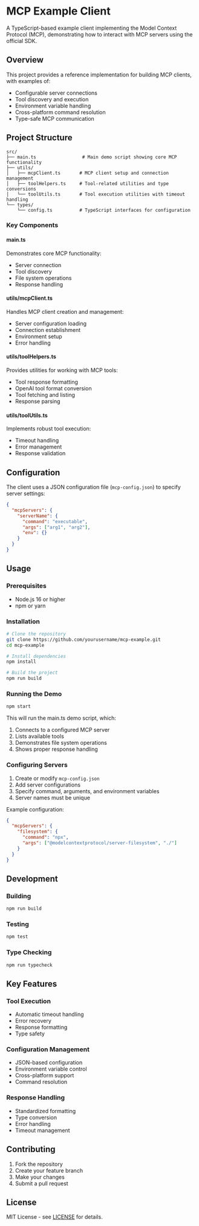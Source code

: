 # MCP Example Client

A TypeScript-based example client implementing the Model Context Protocol (MCP), demonstrating how to interact with MCP servers using the official SDK.

## Overview

This project provides a reference implementation for building MCP clients, with examples of:

- Configurable server connections
- Tool discovery and execution
- Environment variable handling
- Cross-platform command resolution
- Type-safe MCP communication

## Project Structure

```
src/
├── main.ts                 # Main demo script showing core MCP functionality
├── utils/
│   ├── mcpClient.ts       # MCP client setup and connection management
│   ├── toolHelpers.ts     # Tool-related utilities and type conversions
│   └── toolUtils.ts       # Tool execution utilities with timeout handling
└── types/
    └── config.ts          # TypeScript interfaces for configuration
```

### Key Components

#### main.ts

Demonstrates core MCP functionality:

- Server connection
- Tool discovery
- File system operations
- Response handling

#### utils/mcpClient.ts

Handles MCP client creation and management:

- Server configuration loading
- Connection establishment
- Environment setup
- Error handling

#### utils/toolHelpers.ts

Provides utilities for working with MCP tools:

- Tool response formatting
- OpenAI tool format conversion
- Tool fetching and listing
- Response parsing

#### utils/toolUtils.ts

Implements robust tool execution:

- Timeout handling
- Error management
- Response validation

## Configuration

The client uses a JSON configuration file (`mcp-config.json`) to specify server settings:

```json
{
  "mcpServers": {
    "serverName": {
      "command": "executable",
      "args": ["arg1", "arg2"],
      "env": {}
    }
  }
}
```

## Usage

### Prerequisites

- Node.js 16 or higher
- npm or yarn

### Installation

```bash
# Clone the repository
git clone https://github.com/yourusername/mcp-example.git
cd mcp-example

# Install dependencies
npm install

# Build the project
npm run build
```

### Running the Demo

```bash
npm start
```

This will run the main.ts demo script, which:

1. Connects to a configured MCP server
2. Lists available tools
3. Demonstrates file system operations
4. Shows proper response handling

### Configuring Servers

1. Create or modify `mcp-config.json`
2. Add server configurations
3. Specify command, arguments, and environment variables
4. Server names must be unique

Example configuration:

```json
{
  "mcpServers": {
    "filesystem": {
      "command": "npx",
      "args": ["@modelcontextprotocol/server-filesystem", "./"]
    }
  }
}
```

## Development

### Building

```bash
npm run build
```

### Testing

```bash
npm test
```

### Type Checking

```bash
npm run typecheck
```

## Key Features

### Tool Execution

- Automatic timeout handling
- Error recovery
- Response formatting
- Type safety

### Configuration Management

- JSON-based configuration
- Environment variable control
- Cross-platform support
- Command resolution

### Response Handling

- Standardized formatting
- Type conversion
- Error handling
- Timeout management

## Contributing

1. Fork the repository
2. Create your feature branch
3. Make your changes
4. Submit a pull request

## License

MIT License - see [LICENSE](LICENSE) for details.
